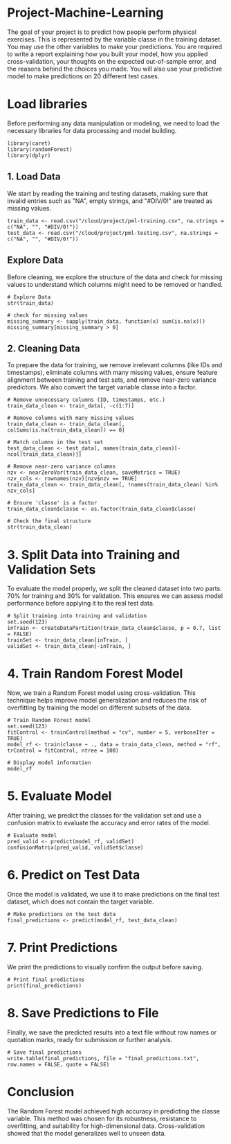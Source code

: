 # Project-Machine-Learning

The goal of your project is to predict how people perform physical exercises. This is represented by the variable classe in the training dataset. You may use the other variables to make your predictions. You are required to write a report explaining how you built your model, how you applied cross-validation, your thoughts on the expected out-of-sample error, and the reasons behind the choices you made. You will also use your predictive model to make predictions on 20 different test cases.

# Load libraries
Before performing any data manipulation or modeling, we need to load the necessary libraries for data processing and model building.
```{r}
library(caret)
library(randomForest)
library(dplyr)
```

## 1. Load Data
We start by reading the training and testing datasets, making sure that invalid entries such as "NA", empty strings, and "#DIV/0!" are treated as missing values.
```{r}
train_data <- read.csv("/cloud/project/pml-training.csv", na.strings = c("NA", "", "#DIV/0!"))
test_data <- read.csv("/cloud/project/pml-testing.csv", na.strings = c("NA", "", "#DIV/0!"))
```

## Explore Data
Before cleaning, we explore the structure of the data and check for missing values to understand which columns might need to be removed or handled.
```{r}
# Explore Data
str(train_data)

# check for missing values
missing_summary <- sapply(train_data, function(x) sum(is.na(x)))
missing_summary[missing_summary > 0]
```

## 2. Cleaning Data
To prepare the data for training, we remove irrelevant columns (like IDs and timestamps), eliminate columns with many missing values, ensure feature alignment between training and test sets, and remove near-zero variance predictors. We also convert the target variable classe into a factor.
```{r}
# Remove unnecessary columns (ID, timestamps, etc.)
train_data_clean <- train_data[, -c(1:7)]

# Remove columns with many missing values
train_data_clean <- train_data_clean[, colSums(is.na(train_data_clean)) == 0]

# Match columns in the test set
test_data_clean <- test_data[, names(train_data_clean)[-ncol(train_data_clean)]]

# Remove near-zero variance columns
nzv <- nearZeroVar(train_data_clean, saveMetrics = TRUE)
nzv_cols <- rownames(nzv)[nzv$nzv == TRUE]
train_data_clean <- train_data_clean[, !names(train_data_clean) %in% nzv_cols]

# Ensure 'classe' is a factor
train_data_clean$classe <- as.factor(train_data_clean$classe)

# Check the final structure
str(train_data_clean)
```

# 3. Split Data into Training and Validation Sets
To evaluate the model properly, we split the cleaned dataset into two parts: 70% for training and 30% for validation. This ensures we can assess model performance before applying it to the real test data.
```{r}
# Split training into training and validation
set.seed(123)
inTrain <- createDataPartition(train_data_clean$classe, p = 0.7, list = FALSE)
trainSet <- train_data_clean[inTrain, ]
validSet <- train_data_clean[-inTrain, ]
```

# 4. Train Random Forest Model
Now, we train a Random Forest model using cross-validation. This technique helps improve model generalization and reduces the risk of overfitting by training the model on different subsets of the data.
```{r}
# Train Random Forest model
set.seed(123)
fitControl <- trainControl(method = "cv", number = 5, verboseIter = TRUE)
model_rf <- train(classe ~ ., data = train_data_clean, method = "rf", trControl = fitControl, ntree = 100)

# Display model information
model_rf
```

# 5. Evaluate Model
After training, we predict the classes for the validation set and use a confusion matrix to evaluate the accuracy and error rates of the model.
```{r}
# Evaluate model
pred_valid <- predict(model_rf, validSet)
confusionMatrix(pred_valid, validSet$classe)
```

# 6. Predict on Test Data
Once the model is validated, we use it to make predictions on the final test dataset, which does not contain the target variable.
```{r}
# Make predictions on the test data
final_predictions <- predict(model_rf, test_data_clean)
```

# 7. Print Predictions
We print the predictions to visually confirm the output before saving.
```{r}
# Print final predictions
print(final_predictions)
```

# 8. Save Predictions to File
Finally, we save the predicted results into a text file without row names or quotation marks, ready for submission or further analysis.
```{r}
# Save final predictions
write.table(final_predictions, file = "final_predictions.txt", row.names = FALSE, quote = FALSE)
```

# Conclusion
The Random Forest model achieved high accuracy in predicting the classe variable. This method was chosen for its robustness, resistance to overfitting, and suitability for high-dimensional data. Cross-validation showed that the model generalizes well to unseen data.

